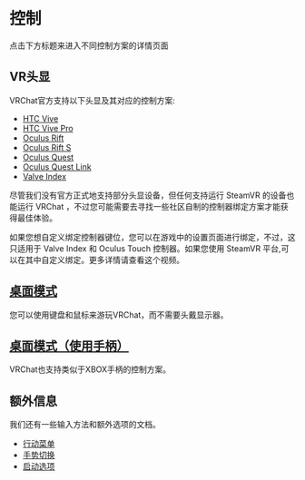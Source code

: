# 控制

点击下方标题来进入不同控制方案的详情页面

## VR头显

VRChat官方支持以下头显及其对应的控制方案:

* [HTC Vive](vive.md)
* [HTC Vive Pro](vive.md)
* [Oculus Rift](touch.md)
* [Oculus Rift S](touch.md)
* [Oculus Quest](touch.md)
* [Oculus Quest Link](touch.md)
* [Valve Index](valve-index.md)

尽管我们没有官方正式地支持部分头显设备，但任何支持运行 SteamVR 的设备也能运行 VRChat ，不过您可能需要去寻找一些社区自制的控制器绑定方案才能获得最佳体验。

如果您想自定义绑定控制器键位，您可以在游戏中的设置页面进行绑定，不过，这只适用于 Valve Index 和 Oculus Touch 控制器。如果您使用 SteamVR 平台,可以在其中自定义绑定。更多详情请查看这个视频。

## [桌面模式](keyboard-and-mouse)

您可以使用键盘和鼠标来游玩VRChat，而不需要头戴显示器。

## [桌面模式（使用手柄）](gamepad)

VRChat也支持类似于XBOX手柄的控制方案。

## 额外信息

我们还有一些输入方法和额外选项的文档。

* [行动菜单](action-menu.md)
* [手势切换](../additional-options/gesture-toggle.md)
* [启动选项](../additional-options/launch-options.md)
